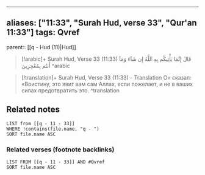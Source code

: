 
---
aliases: ["11:33", "Surah Hud, verse 33", "Qur'an 11:33"]
tags: Qvref
---

parent:: [[q - Hud (11)|Hud]]

> [!arabic]+ Surah Hud, Verse 33 (11:33)
> <span class="quran-arabic">قَالَ إِنَّمَا يَأْتِيكُم بِهِ ٱللَّهُ إِن شَآءَ وَمَآ أَنتُم بِمُعْجِزِينَ</span>
^arabic

> [!translation]+ Surah Hud, Verse 33 (11:33) - Translation
> Он сказал: «Воистину, это явит вам сам Аллах, если пожелает, и не в ваших силах предотвратить это.
^translation



## Related notes
```dataview
LIST from [[q - 11 - 33]]
WHERE !contains(file.name, "q - ")
SORT file.name ASC
```

### Related verses (footnote backlinks)
```dataview
LIST FROM [[q - 11 - 33]] AND #Qvref
SORT file.name ASC
```

